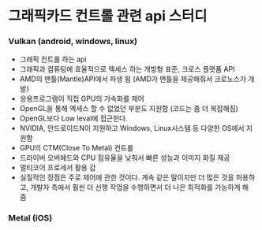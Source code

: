 # 그래픽카드 컨트롤 관련 api 스터디

### Vulkan (android, windows, linux)
- 그래픽 컨트롤 하는 api
- 그래픽과 컴퓨팅에 효율적으로 엑세스 하는 개방형 표준, 크로스 플랫폼 API
- AMD의 맨틀(Mantle)API에서 파생 됨 (AMD가 맨틀을 제공해줘서 크로노스가 개발)
- 응용프로그램이 직접 GPU의 가속화를 제어
- OpenGL을 통해 엑세스 할 수 없었던 부분도 지원함 (코드는 좀 더 복잡해짐)
- OpenGL보다 Low leval에 접근한다.
- NVIDIA, 안드로이드N이 지원하고 Windows, Linux시스템 등 다양한 OS에서 지원함
- GPU의 CTM(Close To Metal) 컨트롤
- 드라이버 오버헤드와 CPU 점유율을 낮춰서 빠른 성능과 이미지 화질 제공
- 멀티코어 프로세서 활용 갑
- 실질적인 장점은 주로 제어에 관한 것이다. 계속 같은 말이지만 더 많은 것을 허용하고, 개발자 측에서 훨씬 더 선행 작업을 수행하면서 더 나은 최적화를 가능하게 해 줌
  
### Metal (iOS)
